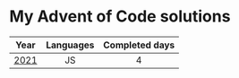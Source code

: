 # My Advent of Code solutions

|    Year  | Languages |  Completed days  | 
|----------|:--------:|:-------------:|
| [2021](https://github.com/nikitapozdeev/programming-problems/tree/master/advent-of-code/2021) | JS | 4 |
